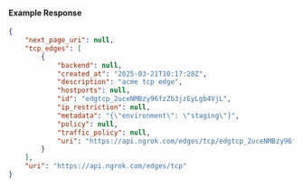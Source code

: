 <!-- Code generated for API Clients. DO NOT EDIT. -->

#### Example Response

```json
{
	"next_page_uri": null,
	"tcp_edges": [
		{
			"backend": null,
			"created_at": "2025-03-21T10:17:28Z",
			"description": "acme tcp edge",
			"hostports": null,
			"id": "edgtcp_2uceNMBzy96fzZb3jzEyLgb4VjL",
			"ip_restriction": null,
			"metadata": "{\"environment\": \"staging\"}",
			"policy": null,
			"traffic_policy": null,
			"uri": "https://api.ngrok.com/edges/tcp/edgtcp_2uceNMBzy96fzZb3jzEyLgb4VjL"
		}
	],
	"uri": "https://api.ngrok.com/edges/tcp"
}
```
